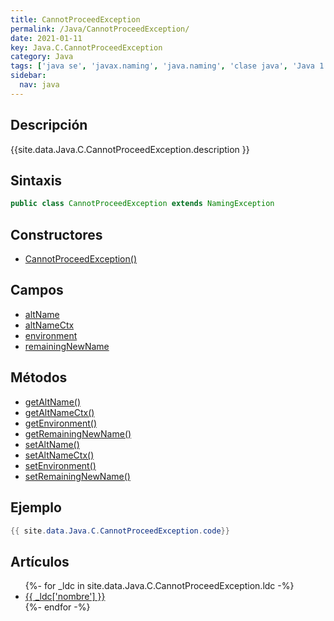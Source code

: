 ```yaml
---
title: CannotProceedException
permalink: /Java/CannotProceedException/
date: 2021-01-11
key: Java.C.CannotProceedException
category: Java
tags: ['java se', 'javax.naming', 'java.naming', 'clase java', 'Java 1.3']
sidebar: 
  nav: java
---
```


## Descripción
{{site.data.Java.C.CannotProceedException.description }}

## Sintaxis
~~~java
public class CannotProceedException extends NamingException
~~~

## Constructores
* [CannotProceedException()](/Java/CannotProceedException/CannotProceedException/)

## Campos
* [altName](/Java/CannotProceedException/altName)
* [altNameCtx](/Java/CannotProceedException/altNameCtx)
* [environment](/Java/CannotProceedException/environment)
* [remainingNewName](/Java/CannotProceedException/remainingNewName)

## Métodos
* [getAltName()](/Java/CannotProceedException/getAltName)
* [getAltNameCtx()](/Java/CannotProceedException/getAltNameCtx)
* [getEnvironment()](/Java/CannotProceedException/getEnvironment)
* [getRemainingNewName()](/Java/CannotProceedException/getRemainingNewName)
* [setAltName()](/Java/CannotProceedException/setAltName)
* [setAltNameCtx()](/Java/CannotProceedException/setAltNameCtx)
* [setEnvironment()](/Java/CannotProceedException/setEnvironment)
* [setRemainingNewName()](/Java/CannotProceedException/setRemainingNewName)

## Ejemplo
~~~java
{{ site.data.Java.C.CannotProceedException.code}}
~~~

## Artículos
<ul>
{%- for _ldc in site.data.Java.C.CannotProceedException.ldc -%}
   <li>
       <a href="{{_ldc['url'] }}">{{ _ldc['nombre'] }}</a>
   </li>
{%- endfor -%}
</ul>
